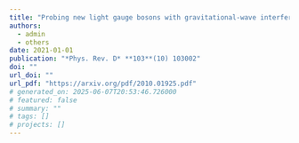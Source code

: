 ```yaml
---
title: "Probing new light gauge bosons with gravitational-wave interferometers using an adapted semi-coherent method"
authors:
  - admin
  - others
date: 2021-01-01
publication: "*Phys. Rev. D* **103**(10) 103002"
doi: ""
url_doi: ""
url_pdf: "https://arxiv.org/pdf/2010.01925.pdf"
# generated_on: 2025-06-07T20:53:46.726000
# featured: false
# summary: ""
# tags: []
# projects: []
---
```

